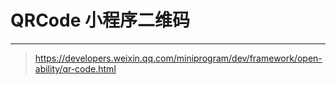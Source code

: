 # QRCode 小程序二维码

------

> https://developers.weixin.qq.com/miniprogram/dev/framework/open-ability/qr-code.html